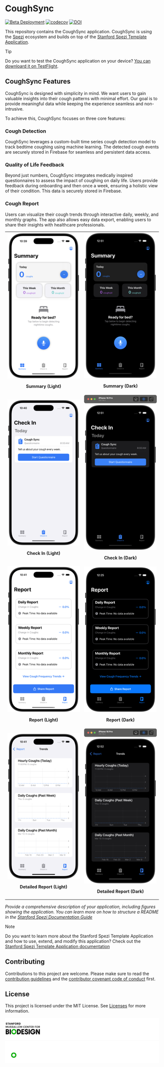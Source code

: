 <!--

This source file is part of the CoughSync based on the Stanford Spezi Template Application project

SPDX-FileCopyrightText: 2025 Stanford University

SPDX-License-Identifier: MIT

-->

# CoughSync

[![Beta Deployment](https://github.com/CS342/2025-CoughSync/actions/workflows/beta-deployment.yml/badge.svg)](https://github.com/CS342/2025-CoughSync/actions/workflows/beta-deployment.yml)
[![codecov](https://codecov.io/gh/CS342/2025-CoughSync/graph/badge.svg?token=ScRESP8x1r)](https://codecov.io/gh/CS342/2025-CoughSync)
[![DOI](https://zenodo.org/badge/DOI/10.5281/zenodo.14740621.svg)](https://doi.org/10.5281/zenodo.14740621)


This repository contains the CoughSync application.
CoughSync is using the [Spezi](https://github.com/StanfordSpezi/Spezi) ecosystem and builds on top of the [Stanford Spezi Template Application](https://github.com/StanfordSpezi/SpeziTemplateApplication).

> [!TIP]
> Do you want to test the CoughSync application on your device? [You can downloard it on TestFlight](https://testflight.apple.com/join/2DKsMx2z).


## CoughSync Features

CoughSync is designed with simplicity in mind. We want users to gain valuable insights into their cough patterns with minimal effort. Our goal is to provide meaningful data while keeping the experience seamless and non-intrusive.

To achieve this, CoughSync focuses on three core features:

### Cough Detection

CoughSync leverages a custom-built time series cough detection model to track bedtime coughing using machine learning. The detected cough events are securely stored in Firebase for seamless and persistent data access.

### Quality of Life Feedback

Beyond just numbers, CoughSync integrates medically inspired questionnaires to assess the impact of coughing on daily life. Users provide feedback during onboarding and then once a week, ensuring a holistic view of their condition. This data is securely stored in Firebase.

### Cough Report

Users can visualize their cough trends through interactive daily, weekly, and monthly graphs. The app also allows easy data export, enabling users to share their insights with healthcare professionals.
<table>
  <tr>
    <td>
      <div align="center">
        <img src="https://github.com/CS342/2025-CoughSync/blob/documentation/Resources/Summary.png?raw=true" width="250"/>
        <p><strong>Summary (Light)</strong></p>
      </div>
    </td>
    <td>
      <div align="center">
        <img src="https://github.com/CS342/2025-CoughSync/blob/documentation/Resources/Summary-dark.png?raw=true" width="250"/>
        <p><strong>Summary (Dark)</strong></p>
      </div>
    </td>
  </tr>
  <tr>
    <td>
      <div align="center">
        <img src="https://github.com/CS342/2025-CoughSync/blob/documentation/Resources/Check%20In.png?raw=true" width="250"/>
        <p><strong>Check In (Light)</strong></p>
      </div>
    </td>
    <td>
      <div align="center">
        <img src="https://github.com/CS342/2025-CoughSync/blob/documentation/Resources/Check%20in-dark.png?raw=true" width="250"/>
        <p><strong>Check In (Dark)</strong></p>
      </div>
    </td>
  </tr>
  <tr>
    <td>
      <div align="center">
        <img src="https://github.com/CS342/2025-CoughSync/blob/documentation/Resources/Report.png?raw=true" width="250"/>
        <p><strong>Report (Light)</strong></p>
      </div>
    </td>
    <td>
      <div align="center">
        <img src="https://github.com/CS342/2025-CoughSync/blob/documentation/Resources/Report-dark.png?raw=true" width="250"/>
        <p><strong>Report (Dark)</strong></p>
      </div>
    </td>
  </tr>
  <tr>
    <td>
      <div align="center">
        <img src="https://github.com/CS342/2025-CoughSync/blob/documentation/Resources/Report2.png?raw=true" width="250"/>
        <p><strong>Detailed Report (Light)</strong></p>
      </div>
    </td>
    <td>
      <div align="center">
        <img src="https://github.com/CS342/2025-CoughSync/blob/documentation/Resources/Report2-dark.png?raw=true" width="250"/>
        <p><strong>Detailed Report (Dark)</strong></p>
      </div>
    </td>
  </tr>
</table>



*Provide a comprehensive description of your application, including figures showing the application. You can learn more on how to structure a README in the [Stanford Spezi Documentation Guide](https://swiftpackageindex.com/stanfordspezi/spezi/documentation/spezi/documentation-guide)*

> [!NOTE]  
> Do you want to learn more about the Stanford Spezi Template Application and how to use, extend, and modify this application? Check out the [Stanford Spezi Template Application documentation](https://stanfordspezi.github.io/SpeziTemplateApplication)


## Contributing

Contributions to this project are welcome. Please make sure to read the [contribution guidelines](https://github.com/StanfordSpezi/.github/blob/main/CONTRIBUTING.md) and the [contributor covenant code of conduct](https://github.com/StanfordSpezi/.github/blob/main/CODE_OF_CONDUCT.md) first.


## License

This project is licensed under the MIT License. See [Licenses](LICENSES) for more information.

![Spezi Footer](https://raw.githubusercontent.com/StanfordSpezi/.github/main/assets/FooterLight.png#gh-light-mode-only)
![Spezi Footer](https://raw.githubusercontent.com/StanfordSpezi/.github/main/assets/FooterDark.png#gh-dark-mode-only)
